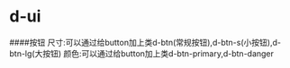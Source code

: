 # d-ui
####按钮
 尺寸:可以通过给button加上类d-btn(常规按钮),d-btn-s(小按钮),d-btn-lg(大按钮)
 颜色:可以通过给button加上类d-btn-primary,d-btn-danger

````html
````
